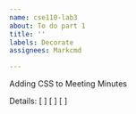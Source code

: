 ```yaml
---
name: cse110-lab3
about: To do part 1
title: ''
labels: Decorate
assignees: Markcmd

---
```


Adding CSS to Meeting Minutes

Details:
[  ] 
[  ] 
[  ]
